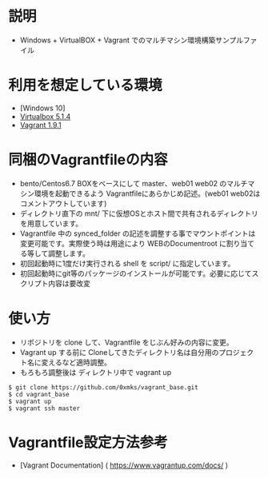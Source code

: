 # 説明
* Windows + VirtualBOX + Vagrant でのマルチマシン環境構築サンプルファイル

# 利用を想定している環境
* [Windows 10]
* [Virtualbox 5.1.4]( https://www.virtualbox.org/ )
* [Vagrant 1.9.1]( https://www.vagrantup.com/ )

# 同梱のVagrantfileの内容
* bento/Centos6.7 BOXをベースにして master、web01 web02 のマルチマシン環境を起動できるよう Vagrantfileにあらかじめ記述。(web01 web02はコメントアウトしています)
* ディレクトリ直下の mnt/ 下に仮想OSとホスト間で共有されるディレクトリを用意しています。
* Vagrantfile 中の synced_folder の記述を調整する事でマウントポイントは変更可能です。実際使う時は用途により WEBのDocumentroot に割り当てる等して調整します。
* 初回起動時に1度だけ実行される shell を script/ に指定しています。
* 初回起動時にgit等のパッケージのインストールが可能です。必要に応じてスクリプト内容は要改変

# 使い方
* リポジトリを clone して、Vagrantfile をじぶん好みの内容に変更。
* Vagrant up する前に Cloneしてきたディレクトリ名は自分用のプロジェクト名に変えるなど適時調整。
* もろもろ調整後は ディレクトリ中で vagrant up

```
$ git clone https://github.com/0xmks/vagrant_base.git
$ cd vagrant_base
$ vagrant up
$ vagrant ssh master
```

# Vagrantfile設定方法参考
* [Vagrant Documentation] ( https://www.vagrantup.com/docs/ )

